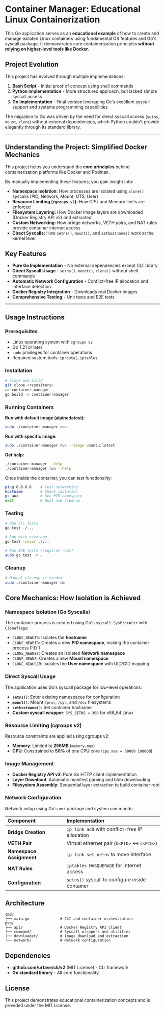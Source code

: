 # Container Manager: Educational Linux Containerization

This Go application serves as an **educational example** of how to create and manage isolated Linux containers using fundamental OS features and Go's syscall package. It demonstrates core containerization principles **without relying on higher-level tools like Docker**.

## Project Evolution

This project has evolved through multiple implementations:

1. **Bash Script** - Initial proof of concept using shell commands
2. **Python Implementation** - More structured approach, but lacked simple syscall access
3. **Go Implementation** - Final version leveraging Go's excellent syscall support and systems programming capabilities

The migration to Go was driven by the need for direct syscall access (`setns`, `mount`, `clone`) without external dependencies, which Python couldn't provide elegantly through its standard library.

---

## Understanding the Project: Simplified Docker Mechanics

This project helps you understand the **core principles** behind containerization platforms like Docker and Podman.

By manually implementing these features, you gain insight into:
* **Namespace Isolation:** How processes are isolated using `clone()` syscalls (PID, Network, Mount, UTS, User)
* **Resource Limiting (`cgroups v2`):** How CPU and Memory limits are enforced
* **Filesystem Layering:** How Docker image layers are downloaded (Docker Registry API v2) and extracted
* **Custom Networking:** How bridge networks, VETH pairs, and NAT rules provide container internet access
* **Direct Syscalls:** How `setns()`, `mount()`, and `sethostname()` work at the kernel level
  
## Key Features

* **Pure Go Implementation** - No external dependencies except CLI library
* **Direct Syscall Usage** - `setns()`, `mount()`, `clone()` without shell commands
* **Automatic Network Configuration** - Conflict-free IP allocation and interface detection
* **Docker Registry Integration** - Downloads real Docker images
* **Comprehensive Testing** - Unit tests and E2E tests

---

## Usage Instructions

### Prerequisites

*   Linux operating system with `cgroups v2`
*   Go 1.21 or later
*   `sudo` privileges for container operations
*   Required system tools: `iproute2`, `iptables`

### Installation

```bash
# Clone and build
git clone <repository>
cd container-manager
go build -o container-manager
```

### Running Containers

**Run with default image (alpine:latest):**
```bash
sudo ./container-manager run
```

**Run with specific image:**
```bash
sudo ./container-manager run --image ubuntu:latest
```

**Get help:**
```bash
./container-manager --help
./container-manager run --help
```

Once inside the container, you can test functionality:
```sh
ping 8.8.8.8    # Test networking
hostname        # Check isolation
ps aux          # See PID namespace
exit            # Quit and cleanup
```

### Testing

```bash
# Run all tests
go test ./...

# Run with coverage
go test -cover ./...

# Run E2E tests (requires root)
sudo go test -v .
```

### Cleanup

```bash
# Manual cleanup if needed
sudo ./container-manager rm
```

## Core Mechanics: How Isolation is Achieved

### Namespace Isolation (Go Syscalls)

The container process is created using Go's `syscall.SysProcAttr` with `Cloneflags`:

* `CLONE_NEWUTS`: Isolates the **hostname**
* `CLONE_NEWPID`: Creates a new **PID namespace**, making the container process PID 1
* `CLONE_NEWNET`: Creates an isolated **Network namespace**
* `CLONE_NEWNS`: Creates a new **Mount namespace**
* `CLONE_NEWUSER`: Isolates the **User namespace** with UID/GID mapping

### Direct Syscall Usage

The application uses Go's syscall package for low-level operations:

* **`setns()`**: Enter existing namespaces for configuration
* **`mount()`**: Mount `/proc`, `/sys`, and `/dev` filesystems
* **`sethostname()`**: Set container hostname
* **Custom syscall wrapper**: `SYS_SETNS = 308` for x86_64 Linux

### Resource Limiting (cgroups v2)

Resource constraints are applied using cgroups v2:

* **Memory**: Limited to **256MB** (`memory.max`)
* **CPU**: Constrained to **50%** of one CPU core (`cpu.max = 50000 100000`)

### Image Management

* **Docker Registry API v2**: Pure Go HTTP client implementation
* **Layer Download**: Automatic manifest parsing and blob downloading
* **Filesystem Assembly**: Sequential layer extraction to build container root

### Network Configuration

Network setup using Go's `net` package and system commands:

| Component | Implementation |
| :--- | :--- |
| **Bridge Creation** | `ip link add` with conflict-free IP allocation |
| **VETH Pair** | Virtual ethernet pair (`h<PID>` <-> `c<PID>`) |
| **Namespace Assignment** | `ip link set netns` to move interface |
| **NAT Rules** | `iptables MASQUERADE` for internet access |
| **Configuration** | `setns()` syscall to configure inside container |

## Architecture

```
cmd/
├── main.go              # CLI and container orchestration
pkg/
├── api/                 # Docker Registry API client
├── command/             # Syscall wrappers and utilities
├── downloader/          # Image download and extraction
└── network/             # Network configuration
```

## Dependencies

- **github.com/urfave/cli/v2** (MIT License) - CLI framework
- **Go standard library** - All core functionality

## License

This project demonstrates educational containerization concepts and is provided under the MIT License.